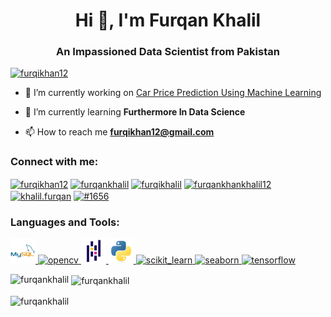 <h1 align="center">Hi 👋, I'm Furqan Khalil</h1>
<h3 align="center">An Impassioned Data Scientist from Pakistan</h3>

<p align="left"> <a href="https://twitter.com/furqikhan12" target="blank"><img src="https://img.shields.io/twitter/follow/furqikhan12?logo=twitter&style=for-the-badge" alt="furqikhan12" /></a> </p>

- 🔭 I’m currently working on [Car Price Prediction Using Machine Learning](https://car-price-prediction000.herokuapp.com/)

- 🌱 I’m currently learning **Furthermore In Data Science**

- 📫 How to reach me **furqikhan12@gmail.com**

<h3 align="left">Connect with me:</h3>
<p align="left">
<a href="https://twitter.com/furqikhan12" target="blank"><img align="center" src="https://raw.githubusercontent.com/rahuldkjain/github-profile-readme-generator/master/src/images/icons/Social/twitter.svg" alt="furqikhan12" height="30" width="40" /></a>
<a href="https://linkedin.com/in/furqankhalil" target="blank"><img align="center" src="https://raw.githubusercontent.com/rahuldkjain/github-profile-readme-generator/master/src/images/icons/Social/linked-in-alt.svg" alt="furqankhalil" height="30" width="40" /></a>
<a href="https://kaggle.com/furqikhalil" target="blank"><img align="center" src="https://raw.githubusercontent.com/rahuldkjain/github-profile-readme-generator/master/src/images/icons/Social/kaggle.svg" alt="furqikhalil" height="30" width="40" /></a>
<a href="https://fb.com/furqankhankhalil12" target="blank"><img align="center" src="https://raw.githubusercontent.com/rahuldkjain/github-profile-readme-generator/master/src/images/icons/Social/facebook.svg" alt="furqankhankhalil12" height="30" width="40" /></a>
<a href="https://instagram.com/khalil.furqan" target="blank"><img align="center" src="https://raw.githubusercontent.com/rahuldkjain/github-profile-readme-generator/master/src/images/icons/Social/instagram.svg" alt="khalil.furqan" height="30" width="40" /></a>
<a href="https://discord.gg/#1656" target="blank"><img align="center" src="https://raw.githubusercontent.com/rahuldkjain/github-profile-readme-generator/master/src/images/icons/Social/discord.svg" alt="#1656" height="30" width="40" /></a>
</p>

<h3 align="left">Languages and Tools:</h3>
<p align="left"> <a href="https://www.mysql.com/" target="_blank" rel="noreferrer"> <img src="https://raw.githubusercontent.com/devicons/devicon/master/icons/mysql/mysql-original-wordmark.svg" alt="mysql" width="40" height="40"/> </a> <a href="https://opencv.org/" target="_blank" rel="noreferrer"> <img src="https://www.vectorlogo.zone/logos/opencv/opencv-icon.svg" alt="opencv" width="40" height="40"/> </a> <a href="https://pandas.pydata.org/" target="_blank" rel="noreferrer"> <img src="https://raw.githubusercontent.com/devicons/devicon/2ae2a900d2f041da66e950e4d48052658d850630/icons/pandas/pandas-original.svg" alt="pandas" width="40" height="40"/> </a> <a href="https://www.python.org" target="_blank" rel="noreferrer"> <img src="https://raw.githubusercontent.com/devicons/devicon/master/icons/python/python-original.svg" alt="python" width="40" height="40"/> </a> <a href="https://scikit-learn.org/" target="_blank" rel="noreferrer"> <img src="https://upload.wikimedia.org/wikipedia/commons/0/05/Scikit_learn_logo_small.svg" alt="scikit_learn" width="40" height="40"/> </a> <a href="https://seaborn.pydata.org/" target="_blank" rel="noreferrer"> <img src="https://seaborn.pydata.org/_images/logo-mark-lightbg.svg" alt="seaborn" width="40" height="40"/> </a> <a href="https://www.tensorflow.org" target="_blank" rel="noreferrer"> <img src="https://www.vectorlogo.zone/logos/tensorflow/tensorflow-icon.svg" alt="tensorflow" width="40" height="40"/> </a> </p>

<p><img align="left" src="https://github-readme-stats.vercel.app/api/top-langs?username=furqankhalil&show_icons=true&locale=en&layout=compact" alt="furqankhalil" /></p>

<p>&nbsp;<img align="center" src="https://github-readme-stats.vercel.app/api?username=furqankhalil&show_icons=true&locale=en" alt="furqankhalil" /></p>

<p><img align="center" src="https://github-readme-streak-stats.herokuapp.com/?user=furqankhalil&" alt="furqankhalil" /></p>

